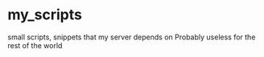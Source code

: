 # my_scripts
small scripts, snippets that my server depends on
Probably useless for the rest of the world
